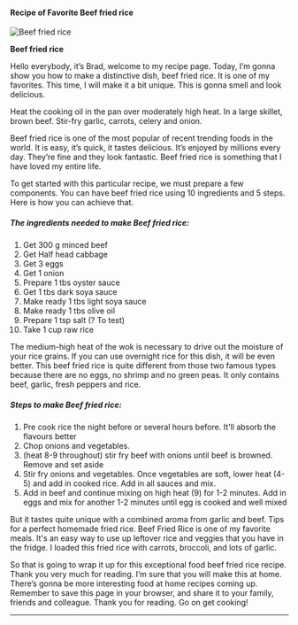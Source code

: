             

#### Recipe of Favorite Beef fried rice

![Beef fried rice](https://img-global.cpcdn.com/recipes/e3e0e5d4e9b546b5/751x532cq70/beef-fried-rice-recipe-main-photo.jpg)

**Beef fried rice**

Hello everybody, it’s Brad, welcome to my recipe page. Today, I’m gonna show you how to make a distinctive dish, beef fried rice. It is one of my favorites. This time, I will make it a bit unique. This is gonna smell and look delicious.

Heat the cooking oil in the pan over moderately high heat. In a large skillet, brown beef. Stir-fry garlic, carrots, celery and onion.

Beef fried rice is one of the most popular of recent trending foods in the world. It is easy, it’s quick, it tastes delicious. It’s enjoyed by millions every day. They’re fine and they look fantastic. Beef fried rice is something that I have loved my entire life.

To get started with this particular recipe, we must prepare a few components. You can have beef fried rice using 10 ingredients and 5 steps. Here is how you can achieve that.

##### The ingredients needed to make Beef fried rice:

1.  Get 300 g minced beef
2.  Get Half head cabbage
3.  Get 3 eggs
4.  Get 1 onion
5.  Prepare 1 tbs oyster sauce
6.  Get 1 tbs dark soya sauce
7.  Make ready 1 tbs light soya sauce
8.  Make ready 1 tbs olive oil
9.  Prepare 1 tsp salt (? To test)
10.  Take 1 cup raw rice

The medium-high heat of the wok is necessary to drive out the moisture of your rice grains. If you can use overnight rice for this dish, it will be even better. This beef fried rice is quite different from those two famous types because there are no eggs, no shrimp and no green peas. It only contains beef, garlic, fresh peppers and rice.

##### Steps to make Beef fried rice:

1.  Pre cook rice the night before or several hours before. It'll absorb the flavours better
2.  Chop onions and vegetables.
3.  (heat 8-9 throughout) stir fry beef with onions until beef is browned. Remove and set aside
4.  Stir fry onions and vegetables. Once vegetables are soft, lower heat (4-5) and add in cooked rice. Add in all sauces and mix.
5.  Add in beef and continue mixing on high heat (9) for 1-2 minutes. Add in eggs and mix for another 1-2 minutes until egg is cooked and well mixed

But it tastes quite unique with a combined aroma from garlic and beef. Tips for a perfect homemade fried rice. Beef Fried Rice is one of my favorite meals. It's an easy way to use up leftover rice and veggies that you have in the fridge. I loaded this fried rice with carrots, broccoli, and lots of garlic.

So that is going to wrap it up for this exceptional food beef fried rice recipe. Thank you very much for reading. I’m sure that you will make this at home. There’s gonna be more interesting food at home recipes coming up. Remember to save this page in your browser, and share it to your family, friends and colleague. Thank you for reading. Go on get cooking!

* * *